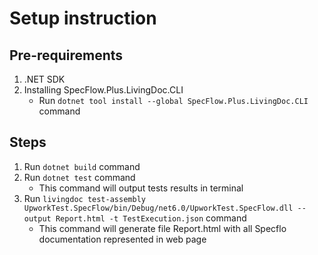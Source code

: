 # Setup instruction

## Pre-requirements

1. .NET SDK
2. Installing SpecFlow.Plus.LivingDoc.CLI
	- Run `dotnet tool install --global SpecFlow.Plus.LivingDoc.CLI` command

## Steps

1. Run `dotnet build` command
2. Run `dotnet test` command
	- This command will output tests results in terminal
3. Run `livingdoc test-assembly UpworkTest.SpecFlow/bin/Debug/net6.0/UpworkTest.SpecFlow.dll --output Report.html -t TestExecution.json` command
	- This command will generate file Report.html with all Specflo documentation represented in web page

